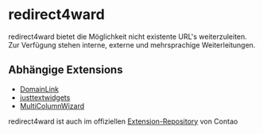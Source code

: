 redirect4ward
=============

redirect4ward bietet die Möglichkeit nicht existente URL's weiterzuleiten. Zur Verfügung stehen interne, externe und mehrsprachige Weiterleitungen.


Abhängige Extensions
--------------------

* [DomainLink](https://contao.org/de/extension-list/view/DomainLink.html)
* [justtextwidgets](https://contao.org/de/extension-list/view/justtextwidgets.html)
* [MultiColumnWizard](https://contao.org/de/extension-list/view/MultiColumnWizard.html)


redirect4ward ist auch im offiziellen [Extension-Repository](https://contao.org/de/extension-list/view/Redirect4ward.html) von Contao